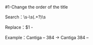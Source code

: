 #1-Change the order of the title

Search：\s-\s(.+?)\s

Replace：$1 - 

Example：Cantiga – 384 → Cantiga 384 – 
